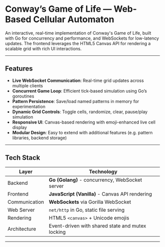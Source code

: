 # Conway’s Game of Life — Web-Based Cellular Automaton

An interactive, real-time implementation of Conway's Game of Life, built with Go for concurrency and performance, and WebSockets for low-latency updates. The frontend leverages the HTML5 Canvas API for rendering a scalable grid with rich UI interactions.

---

## Features

- **Live WebSocket Communication**: Real-time grid updates across multiple clients
- **Concurrent Game Loop**: Efficient tick-based simulation using Go’s goroutines
- **Pattern Persistence**: Save/load named patterns in memory for experimentation
- **Dynamic Grid Controls**: Toggle cells, randomize, clear, pause/play simulation
- **Responsive UI**: Canvas-based rendering with emoji-enhanced live cell display
- **Modular Design**: Easy to extend with additional features (e.g. pattern libraries, backend storage)

---

## Tech Stack

| Layer         | Technology                          |
|--------------|--------------------------------------|
| Backend       | **Go (Golang)** - concurrency, WebSocket server |
| Frontend      | **JavaScript (Vanilla)** - Canvas API rendering |
| Communication | **WebSockets** via Gorilla WebSocket |
| Web Server    | `net/http` in Go, static file serving |
| Rendering     | HTML5 `<canvas>` + Unicode emojis   |
| Architecture  | Event-driven with shared state and mutex locking |

---


